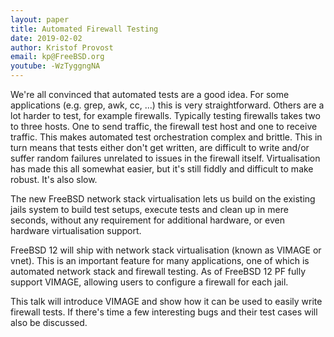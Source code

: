 ```yaml
---
layout: paper
title: Automated Firewall Testing
date: 2019-02-02
author: Kristof Provost
email: kp@FreeBSD.org
youtube: -WzTyggngNA
---
```


We're all convinced that automated tests are a good idea. For some applications
(e.g. grep, awk, cc, ...) this is very straightforward. Others are a lot harder
to test, for example firewalls. Typically testing firewalls takes two to three
hosts. One to send traffic, the firewall test host and one to receive traffic.
This makes automated test orchestration complex and brittle. This in turn means
that tests either don't get written, are difficult to write and/or suffer
random failures unrelated to issues in the firewall itself. Virtualisation has
made this all somewhat easier, but it's still fiddly and difficult to make
robust. It's also slow.

The new FreeBSD network stack virtualisation lets us build on the existing
jails system to build test setups, execute tests and clean up in mere seconds,
without any requirement for additional hardware, or even hardware
virtualisation support.

FreeBSD 12 will ship with network stack virtualisation (known as VIMAGE or
vnet). This is an important feature for many applications, one of which is
automated network stack and firewall testing. As of FreeBSD 12 PF fully support
VIMAGE, allowing users to configure a firewall for each jail.

This talk will introduce VIMAGE and show how it can be used to easily write
firewall tests. If there's time a few interesting bugs and their test cases
will also be discussed.

